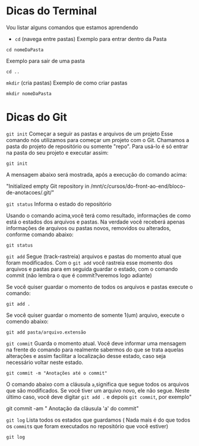 # Dicas do Terminal

Vou listar alguns comandos que estamos aprendendo

- `cd` (navega entre pastas)
Exemplo para entrar dentro da Pasta

```
cd nomeDaPasta
```

Exemplo para sair de uma pasta
```
cd ..
```
`mkdir` (cria pastas)
Exemplo de como criar pastas
```
mkdir nomeDaPasta
```
 # Dicas do Git 
 `git init`  Começar a seguir as pastas e arquivos de um  projeto
 Esse comando nós utilizamos para começar um projeto com o Git. Chamamos a pasta do projeto de repositório ou somente "repo". Para usá-lo é só entrar na pasta do  seu projeto e executar assim: 

 ```
 git init
 ```
 A mensagem abaixo será mostrada, após a execução do comando acima: 

 "Initialized empty Git repository in /mnt/c/cursos/do-front-ao-end/bloco-de-anotacoes/.git/"

`git status` Informa o estado do repositório

Usando o comando acima,você terá como resultado, informações de como está o estados dos arquivos e pastas. Na verdade você receberá apenas informações de arquivos ou pastas  novos, removidos ou alterados, conforme comando abaixo:
```
git status
```

`git add` Segue (track-rastreia) arquivos e pastas do momento atual que foram modificados. 
Com o `git add` você rastreia esse momento dos arquivos e pastas para em seguida guardar o estado, com o comando commit (não lembra o que é commit?veremos logo adiante)

Se você quiser guardar o momento de todos os arquivos e pastas execute o comando:
```
git add .
```

Se você quiser guardar o momento de somente  1(um) arquivo, execute o comendo abaixo:
```
git add pasta/arquivo.extensão
```


`git commit` Guarda o momento atual. Você deve informar uma mensagem na frente do comando para realmente sabermos do que se trata aquelas alterações e assim facilitar a localização desse estado, caso seja necessário voltar neste estado. 
```
git commit -m "Anotações até o commit"
```

O comando abaixo com a cláusula `a`,significa que segue todos os arquivos que são modificados. Se você tiver um arquivo novo, ele não segue. Neste último caso, você  deve digitar `git add .` e depois `git commit`, por exemplo"

git commit -am " Anotação da cláusula 'a' do commit"



`git log` Lista todos os estados que guardamos ( Nada mais é do que todos os `commit`s que foram executados no repositório que você estiver)
```
git log
```







 




 